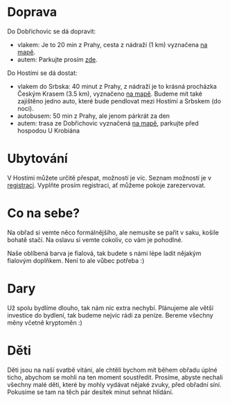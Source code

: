 # Doprava

Do Dobřichovic se dá dopravit:
 - vlakem: Je to 20 min z Prahy, cesta z nádraží (1 km) vyznačena [na mapě](https://drive.google.com/open?id=1JaI7MwUYkx4QFXDBjTwGt7zRSitqprZQ&usp=sharing).
 - autem: Parkujte prosím [zde](https://www.google.com/maps/@49.9265943,14.2752967,3a,75y,237.21h,82.98t/data=!3m7!1e1!3m5!1soLjz43xmoga19bxuKs3q3A!2e0!6s%2F%2Fgeo1.ggpht.com%2Fcbk%3Fpanoid%3DoLjz43xmoga19bxuKs3q3A%26output%3Dthumbnail%26cb_client%3Dmaps_sv.tactile.gps%26thumb%3D2%26w%3D203%26h%3D100%26yaw%3D236.34343%26pitch%3D0%26thumbfov%3D100!7i13312!8i6656). 

Do Hostími se dá dostat:
 - vlakem do Srbska: 40 minut z Prahy, z nádraží je to krásná procházka Českým Krasem (3.5 km), vyznačeno [na mapě](https://drive.google.com/open?id=1JaI7MwUYkx4QFXDBjTwGt7zRSitqprZQ&usp=sharing). Budeme mít také zajištěno jedno auto, které bude pendlovat mezi Hostímí a Srbskem (do noci).
 - autobusem: 50 min z Prahy, ale jenom párkrát za den
 - autem: trasa ze Dobřichovic vyznačená [na mapě](https://drive.google.com/open?id=1JaI7MwUYkx4QFXDBjTwGt7zRSitqprZQ&usp=sharing]), parkujte před hospodou U Krobiána

# Ubytování

V Hostími můžete určitě přespat, možností je víc. Seznam možností je v [registraci](https://docs.google.com/forms/d/e/1FAIpQLSdbxmrXbRi36ecU4XsamYie2bFquFw-GankxrnCPdJTNU0lTA/viewform?usp=sf_link). Vyplňte prosím registraci, ať můžeme pokoje zarezervovat.

# Co na sebe?

Na obřad si vemte něco formálnějšího, ale nemusíte se pařit v saku, košile bohatě stačí. Na oslavu si vemte cokoliv, co vám je pohodlné. 

Naše oblíbená barva je fialová, tak budete s námi lépe ladit nějakým fialovým doplňkem. Není to ale vůbec potřeba :)

# Dary

Už spolu bydlíme dlouho, tak nám nic extra nechybí. Plánujeme ale větší investice do bydlení, tak budeme nejvíc rádi za peníze. Bereme všechny měny včetně kryptoměn :)

# Děti

Děti jsou na naší svatbě vítáni, ale chtěli bychom mít během obřadu úplné ticho, abychom se mohli na ten moment soustředit. Prosíme, abyste nechali všechny malé děti, které by mohly vydávat nějaké zvuky, před obřadní síní. Pokusíme se tam na těch pár desítek minut sehnat hlídání.
